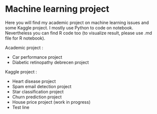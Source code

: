 # Machine learning project

Here you will find my academic project on machine learning issues and some Kaggle project.
I mostly use Python to code on notebook. Nevertheless you can find R code too (to visualize result, please use .md file for R notebook).

Academic project : 
- Car performance project
- Diabetic retinopathy debrecen project

Kaggle project : 
- Heart disease project
- Spam email detection project
- Star classification project
- Churn prediction project
- House price project (work in progress)
- Test line
